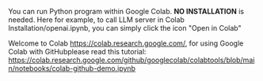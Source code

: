 You can run Python program within Google Colab. **NO INSTALLATION** is needed. Here for example, to call LLM server in Colab Installation/openai.ipynb, you can simply click the icon "Open in Colab"

Welcome to Colab   https://colab.research.google.com/, for using Google Colab with GitHubplease read this tutorial:  https://colab.research.google.com/github/googlecolab/colabtools/blob/main/notebooks/colab-github-demo.ipynb
